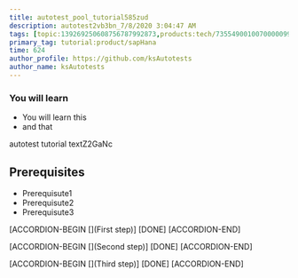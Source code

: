 ```yaml
---
title: autotest_pool_tutorial585zud
description: autotest2vb3bn_7/8/2020 3:04:47 AM
tags: [topic:139269250608756787992873,products:tech/73554900100700000996,tutorial:experience/advanced]
primary_tag: tutorial:product/sapHana
time: 624
author_profile: https://github.com/ksAutotests
author_name: ksAutotests
---
```

### You will learn
- You will learn this
- and that

autotest tutorial textZ2GaNc

## Prerequisites
- Prerequisute1
- Prerequisute2
- Prerequisute3

[ACCORDION-BEGIN [](First step)]
[DONE]
[ACCORDION-END]

[ACCORDION-BEGIN [](Second step)]
[DONE]
[ACCORDION-END]

[ACCORDION-BEGIN [](Third step)]
[DONE]
[ACCORDION-END]

